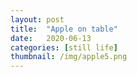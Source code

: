 ```yaml
---
layout: post
title:  "Apple on table"
date:   2020-06-13
categories: [still life]
thumbnail: /img/apple5.png
---
```


<img src="{{ '/img/apple5.png' | relative_url }}" alt="">
